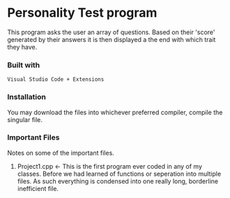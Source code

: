 # Personality Test program
This program asks the user an array of questions. Based on their 'score' generated by their answers it is then displayed a the end with which trait they have.
### Built with

    Visual Studio Code + Extensions


### Installation 
You may download the files into whichever preferred compiler, compile the singular file.



### Important Files
Notes on some of the important files.

1. Project1.cpp <- This is the first program ever coded in any of my classes. Before we had learned of functions or seperation into multiple files. As such everything is condensed into one really long, borderline inefficient file.

